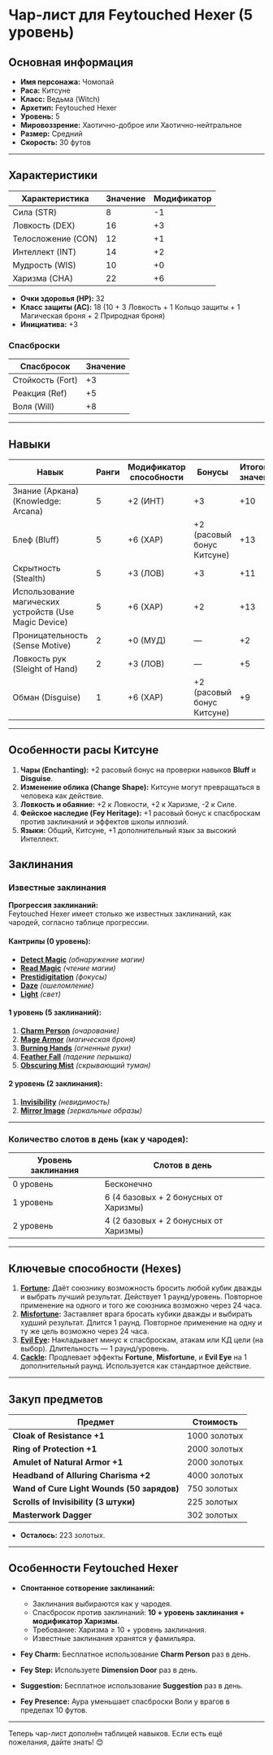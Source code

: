 # Чар-лист для Feytouched Hexer (5 уровень)

## Основная информация
- **Имя персонажа:** Чомопай  
- **Раса:** Китсуне  
- **Класс:** Ведьма (Witch)  
- **Архетип:** Feytouched Hexer  
- **Уровень:** 5  
- **Мировоззрение:** Хаотично-доброе или Хаотично-нейтральное  
- **Размер:** Средний  
- **Скорость:** 30 футов  

---

## Характеристики
| Характеристика | Значение | Модификатор |
|----------------|----------|-------------|
| Сила (STR)     | 8        | -1          |
| Ловкость (DEX) | 16       | +3          |
| Телосложение (CON) | 12    | +1          |
| Интеллект (INT)| 14       | +2          |
| Мудрость (WIS) | 10       | +0          |
| Харизма (CHA)  | 22       | +6          |

- **Очки здоровья (HP):** 32  
- **Класс защиты (AC):** 18 (10 + 3 Ловкость + 1 Кольцо защиты + 1 Магическая броня + 2 Природная броня)  
- **Инициатива:** +3  

### Спасброски
| Спасбросок     | Значение |
|----------------|----------|
| Стойкость (Fort) | +3     |
| Реакция (Ref)    | +5     |
| Воля (Will)      | +8     |

---

## Навыки
| Навык                           | Ранги | Модификатор способности | Бонусы | Итоговое значение |
|---------------------------------|-------|--------------------------|--------|-------------------|
| Знание (Аркана) (Knowledge: Arcana) | 5     | +2 (ИНТ)               | +3     | +10              |
| Блеф (Bluff)                    | 5     | +6 (ХАР)               | +2 (расовый бонус Китсуне) | +13              |
| Скрытность (Stealth)            | 5     | +3 (ЛОВ)               | +3     | +11              |
| Использование магических устройств (Use Magic Device) | 5 | +6 (ХАР) | +2 | +13              |
| Проницательность (Sense Motive) | 2     | +0 (МУД)               | —      | +2               |
| Ловкость рук (Sleight of Hand)  | 2     | +3 (ЛОВ)               | —      | +5               |
| Обман (Disguise)                | 1     | +6 (ХАР)               | +2 (расовый бонус Китсуне) | +9 |

---

## Особенности расы Китсуне
1. **Чары (Enchanting):** +2 расовый бонус на проверки навыков **Bluff** и **Disguise**.  
2. **Изменение облика (Change Shape):** Китсуне могут превращаться в человека как действие.  
3. **Ловкость и обаяние:** +2 к Ловкости, +2 к Харизме, -2 к Силе.  
4. **Фейское наследие (Fey Heritage):** +1 расовый бонус к спасброскам против заклинаний и эффектов школы иллюзий.  
5. **Языки:** Общий, Китсуне, +1 дополнительный язык за высокий Интеллект.  

## Заклинания

### Известные заклинания
**Прогрессия заклинаний:**  
Feytouched Hexer имеет столько же известных заклинаний, как чародей, согласно таблице прогрессии.

#### Кантрипы (0 уровень):
- **[Detect Magic](https://www.d20pfsrd.com/magic/all-spells/d/detect-magic/)** *(обнаружение магии)*  
- **[Read Magic](https://www.d20pfsrd.com/magic/all-spells/r/read-magic/)** *(чтение магии)*  
- **[Prestidigitation](https://www.d20pfsrd.com/magic/all-spells/p/prestidigitation/)** *(фокусы)*  
- **[Daze](https://www.d20pfsrd.com/magic/all-spells/d/daze/)** *(ошеломление)*  
- **[Light](https://www.d20pfsrd.com/magic/all-spells/l/light/)** *(свет)*  

#### 1 уровень (5 заклинаний):
1. **[Charm Person](https://www.d20pfsrd.com/magic/all-spells/c/charm-person/)** *(очарование)*
2. **[Mage Armor](https://www.d20pfsrd.com/magic/all-spells/m/mage-armor/)** *(магическая броня)*
3. **[Burning Hands](https://www.d20pfsrd.com/magic/all-spells/b/burning-hands/)** *(огненные руки)*
4. **[Feather Fall](https://www.d20pfsrd.com/magic/all-spells/f/feather-fall/)** *(падение перышка)*
5. **[Obscuring Mist](https://www.d20pfsrd.com/magic/all-spells/o/obscuring-mist/)** *(скрывающий туман)*

#### 2 уровень (2 заклинания):
1. **[Invisibility](https://www.d20pfsrd.com/magic/all-spells/i/invisibility/)** *(невидимость)*
2. **[Mirror Image](https://www.d20pfsrd.com/magic/all-spells/m/mirror-image/)** *(зеркальные образы)*

---

### Количество слотов в день (как у чародея):
| Уровень заклинания | Слотов в день |
|--------------------|---------------|
| 0 уровень          | Бесконечно    |
| 1 уровень          | 6 (4 базовых + 2 бонусных от Харизмы) |
| 2 уровень          | 4 (2 базовых + 2 бонусных от Харизмы) |

---

## Ключевые способности (Hexes)

1. **[Fortune](https://www.d20pfsrd.com/classes/base-classes/witch/hexes/hexes/common-hexes/hex-fortune-su/):** Даёт союзнику возможность бросить любой кубик дважды и выбрать лучший результат. Действует 1 раунд/уровень. Повторное применение на одного и того же союзника возможно через 24 часа.  
2. **[Misfortune](https://www.d20pfsrd.com/classes/base-classes/witch/hexes/hexes/common-hexes/hex-misfortune-su/):** Заставляет врага бросать кубики дважды и выбирать худший результат. Длится 1 раунд. Повторное применение на одну и ту же цель возможно через 24 часа.  
3. **[Evil Eye](https://www.d20pfsrd.com/classes/base-classes/witch/hexes/hexes/common-hexes/hex-evil-eye-su/):** Накладывает минус к спасброскам, атакам или КД цели (на выбор). Длительность — 1 раунд/уровень.  
4. **[Cackle](https://www.d20pfsrd.com/classes/base-classes/witch/hexes/hexes/common-hexes/hex-cackle-su/):** Продлевает эффекты **Fortune**, **Misfortune**, и **Evil Eye** на 1 дополнительный раунд. Используется как стандартное действие.  

---

## Закуп предметов
| Предмет                             | Стоимость  |
|-------------------------------------|------------|
| **Cloak of Resistance +1**          | 1000 золотых |
| **Ring of Protection +1**           | 2000 золотых |
| **Amulet of Natural Armor +1**      | 2000 золотых |
| **Headband of Alluring Charisma +2**| 4000 золотых |
| **Wand of Cure Light Wounds (50 зарядов)** | 750 золотых |
| **Scrolls of Invisibility (3 штуки)**| 225 золотых |
| **Masterwork Dagger**               | 302 золотых |

- **Осталось:** 223 золотых.  

---

## Особенности Feytouched Hexer
- **Спонтанное сотворение заклинаний:**  
  - Заклинания выбираются как у чародея.  
  - Спасбросок против заклинаний: **10 + уровень заклинания + модификатор Харизмы**.  
  - Требование: Харизма ≥ 10 + уровень заклинания.  
  - Известные заклинания хранятся у фамильяра.  

- **Fey Charm:** Бесплатное использование **Charm Person** раз в день.  
- **Fey Step:** Используете **Dimension Door** раз в день.  
- **Suggestion:** Бесплатное использование **Suggestion** раз в день.  
- **Fey Presence:** Аура уменьшает спасброски Воли у врагов в пределах 10 футов.

---

Теперь чар-лист дополнён таблицей навыков. Если есть ещё пожелания, дайте знать! 😊
